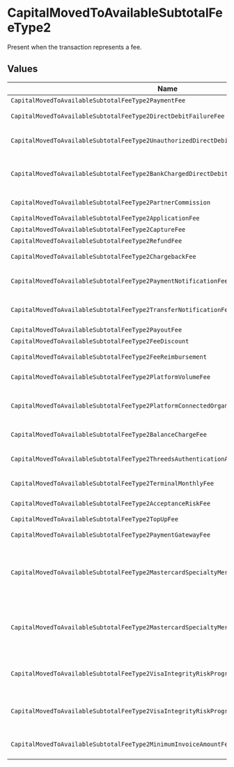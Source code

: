 # CapitalMovedToAvailableSubtotalFeeType2

Present when the transaction represents a fee.


## Values

| Name                                                                                       | Value                                                                                      |
| ------------------------------------------------------------------------------------------ | ------------------------------------------------------------------------------------------ |
| `CapitalMovedToAvailableSubtotalFeeType2PaymentFee`                                        | payment-fee                                                                                |
| `CapitalMovedToAvailableSubtotalFeeType2DirectDebitFailureFee`                             | direct-debit-failure-fee                                                                   |
| `CapitalMovedToAvailableSubtotalFeeType2UnauthorizedDirectDebitFee`                        | unauthorized-direct-debit-fee                                                              |
| `CapitalMovedToAvailableSubtotalFeeType2BankChargedDirectDebitFailureFee`                  | bank-charged-direct-debit-failure-fee                                                      |
| `CapitalMovedToAvailableSubtotalFeeType2PartnerCommission`                                 | partner-commission                                                                         |
| `CapitalMovedToAvailableSubtotalFeeType2ApplicationFee`                                    | application-fee                                                                            |
| `CapitalMovedToAvailableSubtotalFeeType2CaptureFee`                                        | capture-fee                                                                                |
| `CapitalMovedToAvailableSubtotalFeeType2RefundFee`                                         | refund-fee                                                                                 |
| `CapitalMovedToAvailableSubtotalFeeType2ChargebackFee`                                     | chargeback-fee                                                                             |
| `CapitalMovedToAvailableSubtotalFeeType2PaymentNotificationFee`                            | payment-notification-fee                                                                   |
| `CapitalMovedToAvailableSubtotalFeeType2TransferNotificationFee`                           | transfer-notification-fee                                                                  |
| `CapitalMovedToAvailableSubtotalFeeType2PayoutFee`                                         | payout-fee                                                                                 |
| `CapitalMovedToAvailableSubtotalFeeType2FeeDiscount`                                       | fee-discount                                                                               |
| `CapitalMovedToAvailableSubtotalFeeType2FeeReimbursement`                                  | fee-reimbursement                                                                          |
| `CapitalMovedToAvailableSubtotalFeeType2PlatformVolumeFee`                                 | platform-volume-fee                                                                        |
| `CapitalMovedToAvailableSubtotalFeeType2PlatformConnectedOrganizationsFee`                 | platform-connected-organizations-fee                                                       |
| `CapitalMovedToAvailableSubtotalFeeType2BalanceChargeFee`                                  | balance-charge-fee                                                                         |
| `CapitalMovedToAvailableSubtotalFeeType2ThreedsAuthenticationAttemptFee`                   | 3ds-authentication-attempt-fee                                                             |
| `CapitalMovedToAvailableSubtotalFeeType2TerminalMonthlyFee`                                | terminal-monthly-fee                                                                       |
| `CapitalMovedToAvailableSubtotalFeeType2AcceptanceRiskFee`                                 | acceptance-risk-fee                                                                        |
| `CapitalMovedToAvailableSubtotalFeeType2TopUpFee`                                          | top-up-fee                                                                                 |
| `CapitalMovedToAvailableSubtotalFeeType2PaymentGatewayFee`                                 | payment-gateway-fee                                                                        |
| `CapitalMovedToAvailableSubtotalFeeType2MastercardSpecialtyMerchantProgramProcessingFee`   | mastercard-specialty-merchant-program-processing-fee                                       |
| `CapitalMovedToAvailableSubtotalFeeType2MastercardSpecialtyMerchantProgramRegistrationFee` | mastercard-specialty-merchant-program-registration-fee                                     |
| `CapitalMovedToAvailableSubtotalFeeType2VisaIntegrityRiskProgramProcessingFee`             | visa-integrity-risk-program-processing-fee                                                 |
| `CapitalMovedToAvailableSubtotalFeeType2VisaIntegrityRiskProgramRegistrationFee`           | visa-integrity-risk-program-registration-fee                                               |
| `CapitalMovedToAvailableSubtotalFeeType2MinimumInvoiceAmountFee`                           | minimum-invoice-amount-fee                                                                 |